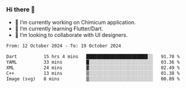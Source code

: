### Hi there 👋

<!--
**devcat37/devcat37** is a ✨ _special_ ✨ repository because its `README.md` (this file) appears on your GitHub profile.-->


- 🔭 I’m currently working on Chimicum application.
- 🌱 I’m currently learning Flutter/Dart.
- 👯 I’m looking to collaborate with UI designers.
<!-- - 🤔 I’m looking for help with ... -->

<!--START_SECTION:waka-->

```txt
From: 12 October 2024 - To: 19 October 2024

Dart          15 hrs 4 mins   ███████████████████████░░   91.78 %
YAML          33 mins         █░░░░░░░░░░░░░░░░░░░░░░░░   03.36 %
XML           24 mins         ▓░░░░░░░░░░░░░░░░░░░░░░░░   02.49 %
C++           13 mins         ▒░░░░░░░░░░░░░░░░░░░░░░░░   01.38 %
Image (svg)   8 mins          ▒░░░░░░░░░░░░░░░░░░░░░░░░   00.89 %
```

<!--END_SECTION:waka-->
